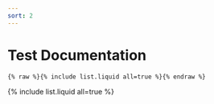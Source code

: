 ```yaml
---
sort: 2
---
```


# Test Documentation

```
{% raw %}{% include list.liquid all=true %}{% endraw %}
```
{% include list.liquid all=true %}

